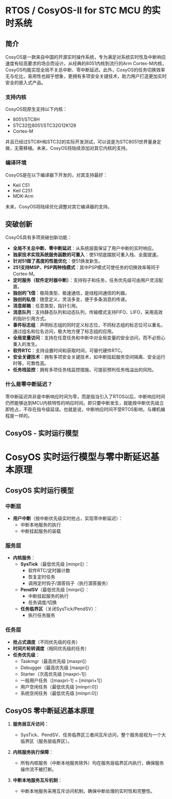 # RTOS / CosyOS-II for STC MCU 的实时系统  
  
## 简介  
  
CosyOS是一款来自中国的开源实时操作系统，专为满足对系统实时性及中断响应速度有较高要求的场合而设计。从经典的8051内核到流行的Arm Cortex-M内核，CosyOS均能实现全局不关总中断、零中断延迟。此外，CosyOS的任务切换效率无与伦比，易用性也超乎想象，更拥有多项安全关键技术，助力用户打造更加实时安全的嵌入式产品。  
  
### 支持内核  
  
CosyOS现原生支持以下内核：  
- 8051/STC8H  
- STC32位8051/STC32G12K128  
- Cortex-M  
  
并且已经过STC8H和STC32的实际开发测试，可以说是为STC8051世界量身定做，无需移植。未来，CosyOS将陆续添加对其它内核的支持。  
  
### 编译环境  
  
CosyOS是在以下编译器下开发的，对其支持最好：  
- Keil C51  
- Keil C251  
- MDK-Arm  
  
未来，CosyOS将陆续优化调整对其它编译器的支持。  
  
## 突破创新  
  
CosyOS具有多项突破创新功能：  
  
- **全局不关总中断、零中断延迟**：从系统层面保证了用户中断的实时响应。  
- **独家技术实现系统服务函数的可重入**：使51彻底摆脱可重入栈、全面提速。  
- **针对51做了高度的性能优化**：使51焕发新生。  
- **251支持MSP、PSP两种栈模式**：其中PSP模式可使任务的切换效率等同于Cortex-M。  
- **定时服务（软件定时器中断）**：支持钩子和任务，任务优先级可由用户灵活配置。  
- **独创的飞信**：极简类型、极速通信，是线程间通信的利器。  
- **独创的私信**：随意定义，灵活多变，便于多条消息的传递。  
- **消息邮箱**：任意类型，指针引用。  
- **消息队列**：支持静态队列和动态队列，传输模式支持FIFO、LIFO，采用高效的指针引用方式。  
- **事件标志组**：声明标志组的同时定义标志位，不同标志组的标志位可以重名，通过组名和位名访问，极大地方便了标志组的应用。  
- **全局变量访问**：支持在任意任务和中断中对全局变量的安全访问，而不必担心重入的发生。  
- **软件RTC**：支持设置时间和获取时间，可替代硬件RTC。  
- **安全关键技术**：拥有多项安全关键技术，如中断挂起服务空间隔离、安全运行时等，可靠性高。  
- **任务栈监控**：拥有多项任务栈监控措施，可提前预判任务栈溢出的风险。  
  
### 什么是零中断延迟？  
  
零中断延迟并非是中断响应时间为零，而是指当引入了RTOS以后，中断响应时间仍然能够达到MCU内核特性的响应时间。即只要中断发生，就能按中断优先级立即抢占，不存在指令级延误。也就是说，中断响应时间不受RTOS影响，与裸机编程是一样的。  
  
## CosyOS - 实时运行模型

# CosyOS 实时运行模型与零中断延迟基本原理  
  
## CosyOS 实时运行模型  
  
### 中断层  
  
- **用户中断**（按中断优先级实时抢占，实现零中断延迟）：  
  - 中断本地服务的执行  
  - 中断挂起服务的装载  
  
### 服务层  
  
- **内核服务**：  
  - **SysTick**（最低优先级 [minpri]）：  
    - 软件RTC/定时器计数  
    - 恢复定时任务  
    - 调用定时钩子/滴答钩子（执行滴答服务）  
  - **PendSV**（最低优先级 [minpri]）：  
    - 中断挂起服务的执行  
    - 任务调度/切换  
  - **任务临界区**（关闭SysTick/PendSV）：  
    - 执行任务服务  
  
### 任务层  
  
- **抢占式调度**（不同优先级的任务）  
- **时间片轮转调度**（相同优先级的任务）  
- **任务优先级**：  
  - Taskmgr（最高优先级 [maxpri]）  
  - Debugger（最高优先级 [maxpri]）  
  - Starter（次高优先级 [maxpri-1]）  
  - 一般用户任务（[maxpri-1] ~ [minpri+1]）  
  - 用户空闲任务（最低优先级 [minpri:0]）  
  - 系统空闲任务（最低优先级 [minpri:0]）  
  
## CosyOS 零中断延迟基本原理  
  
1. **服务层互斥访问**：  
   - SysTick、PendSV、任务临界区三者间互斥访问，整个服务层视为一个大临界区（服务层临界区）。  
  
2. **内核服务执行保障**：  
   - 所有内核服务（中断本地服务除外）均在服务层临界区内执行，确保服务操作流不被打断。  
  
3. **中断本地服务互斥机制**：  
   - 中断本地服务采用互斥访问机制，确保中断处理的实时性和完整性。
